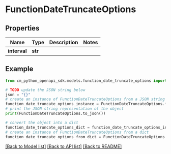 # FunctionDateTruncateOptions


## Properties

Name | Type | Description | Notes
------------ | ------------- | ------------- | -------------
**interval** | **str** |  | 

## Example

```python
from cm_python_openapi_sdk.models.function_date_truncate_options import FunctionDateTruncateOptions

# TODO update the JSON string below
json = "{}"
# create an instance of FunctionDateTruncateOptions from a JSON string
function_date_truncate_options_instance = FunctionDateTruncateOptions.from_json(json)
# print the JSON string representation of the object
print(FunctionDateTruncateOptions.to_json())

# convert the object into a dict
function_date_truncate_options_dict = function_date_truncate_options_instance.to_dict()
# create an instance of FunctionDateTruncateOptions from a dict
function_date_truncate_options_from_dict = FunctionDateTruncateOptions.from_dict(function_date_truncate_options_dict)
```
[[Back to Model list]](../README.md#documentation-for-models) [[Back to API list]](../README.md#documentation-for-api-endpoints) [[Back to README]](../README.md)


